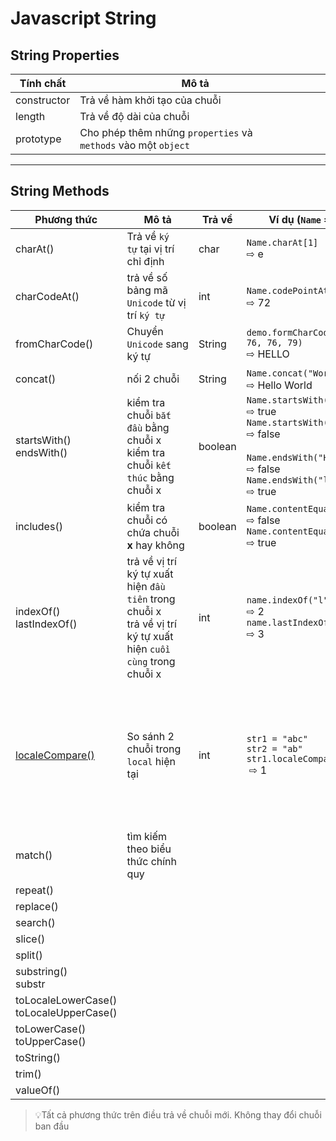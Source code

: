 # Javascript String

## String Properties

| Tính chất   | Mô tả                                                          |     |
| ----------- | -------------------------------------------------------------- | --- |
| constructor | Trả về hàm khởi tạo của chuỗi                                  |     |
| length      | Trả về độ dài của chuỗi                                        |     |
| prototype   | Cho phép thêm những `properties` và `methods` vào một `object` |     |

---

## String Methods

| Phương thức                                                                | Mô tả                                                                                                             | Trả về  | Ví dụ (`Name` = `Hello`)                                                                                                                             | Lưu ý                                                                                               |
| -------------------------------------------------------------------------- | ----------------------------------------------------------------------------------------------------------------- | ------- | ---------------------------------------------------------------------------------------------------------------------------------------------------- | --------------------------------------------------------------------------------------------------- |
| charAt()                                                                   | Trả về `ký tự` tại vị trí chỉ định<br>                                                                            | char    | `Name.charAt[1]`<br>⇨ e                                                                                                                              |                                                                                                     |
| charCodeAt()                                                               | trả về số bảng mã `Unicode` từ vị trí `ký tự`                                                                     | int     | `Name.codePointAt(0)` <br>⇨ 72                                                                                                                       |                                                                                                     |
| fromCharCode()                                                             | Chuyển `Unicode` sang ký tự                                                                                       | String  | `demo.formCharCode(72, 69, 76, 76, 79)`<br>⇨ HELLO                                                                                                   |                                                                                                     |
| concat()                                                                   | nối 2 chuỗi                                                                                                       | String  | `Name.concat("World")` <br>⇨ Hello World                                                                                                             |                                                                                                     |
| startsWith()<br>endsWith()                                                 | kiểm tra chuỗi `bắt đầu` bằng chuỗi x<br>kiểm tra chuỗi `kết thúc` bằng chuỗi x                                   | boolean | `Name.startsWith("He")`<br>⇨ true<br>`Name.startsWith("llo")`<br>⇨ false<br><br>`Name.endsWith("He")`<br>⇨ false<br>`Name.endsWith("llo")`<br>⇨ true |                                                                                                     |
| includes()                                                                 | kiểm tra chuỗi có chứa chuỗi **x** hay không                                                                      | boolean | `Name.contentEquals("el")`<br>⇨ false<br>`Name.contentEquals("Hello")`<br>⇨ true                                                                     |                                                                                                     |
| indexOf()<br>lastIndexOf()                                                 | trả về vị trí ký tự xuất hiện `đầu tiên` trong chuỗi x<br>trả về vị trí ký tự xuất hiện `cuồi cùng` trong chuỗi x | int     | `name.indexOf("l")`<br>⇨ 2<br>`name.lastIndexOf("l")`<br>  ⇨ 3                                                                                       |                                                                                                     |
| [localeCompare()](https://www.w3schools.com/jsref/jsref_localecompare.asp) | So sánh 2 chuỗi trong `local` hiện tại                                                                            | int     | `str1 = "abc"`<br>`str2 = "ab"`<br>`str1.localeCompare(str2)`<br> ⇨ 1                                                                                | `-1` khi `st1` sắp xếp trước `str2`<br>`0` khi `str1` = `str2`<br>`1` khi `str1` sắp xếp sau `str2` |
| match()                                                                    | tìm kiếm theo biểu thức chính quy                                                                                 |         |                                                                                                                                                      |                                                                                                     |
| repeat()                                                                   |                                                                                                                   |         |                                                                                                                                                      |                                                                                                     |
| replace()                                                                  |                                                                                                                   |         |                                                                                                                                                      |                                                                                                     |
| search()                                                                   |                                                                                                                   |         |                                                                                                                                                      |                                                                                                     |
| slice()                                                                    |                                                                                                                   |         |                                                                                                                                                      |                                                                                                     |
| split()                                                                    |                                                                                                                   |         |                                                                                                                                                      |                                                                                                     |
| substring()<br>substr                                                      |                                                                                                                   |         |                                                                                                                                                      |                                                                                                     |
| toLocaleLowerCase()<br>toLocaleUpperCase()                                 |                                                                                                                   |         |                                                                                                                                                      |                                                                                                     |
| toLowerCase()<br>toUpperCase()                                             |                                                                                                                   |         |                                                                                                                                                      |                                                                                                     |
| toString()                                                                 |                                                                                                                   |         |                                                                                                                                                      |                                                                                                     |
| trim()                                                                     |                                                                                                                   |         |                                                                                                                                                      |                                                                                                     |
| valueOf()                                                                  |                                                                                                                   |         |                                                                                                                                                      |                                                                                                     |

> 💡Tất cả phương thức trên điều trả về chuỗi mới. Không thay đổi chuỗi ban đầu



